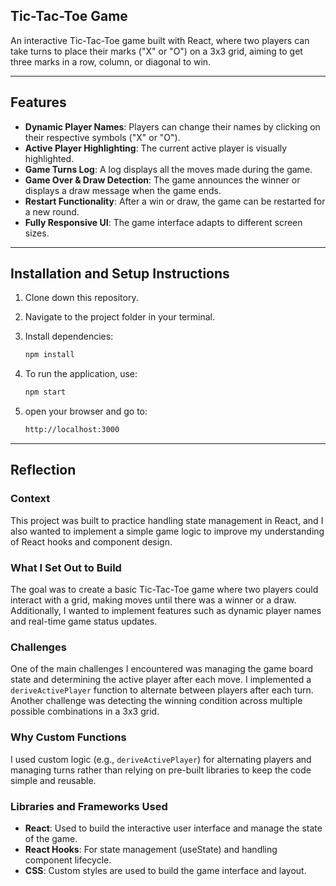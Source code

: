## Tic-Tac-Toe Game

An interactive Tic-Tac-Toe game built with React, where two players can take turns to place their marks ("X" or "O") on a 3x3 grid, aiming to get three marks in a row, column, or diagonal to win.

---

## Features

- **Dynamic Player Names**: Players can change their names by clicking on their respective symbols ("X" or "O").
- **Active Player Highlighting**: The current active player is visually highlighted.
- **Game Turns Log**: A log displays all the moves made during the game.
- **Game Over & Draw Detection**: The game announces the winner or displays a draw message when the game ends.
- **Restart Functionality**: After a win or draw, the game can be restarted for a new round.
- **Fully Responsive UI**: The game interface adapts to different screen sizes.

---

## Installation and Setup Instructions

1. Clone down this repository.
2. Navigate to the project folder in your terminal.
3. Install dependencies:

   ```bash
   npm install
4. To run the application, use:
   ```bash
   npm start
5. open your browser and go to:
   ```bash
   http://localhost:3000

---

## Reflection

### Context
This project was built to practice handling state management in React, and I also wanted to implement a simple game logic to improve my understanding of React hooks and component design.

### What I Set Out to Build
The goal was to create a basic Tic-Tac-Toe game where two players could interact with a grid, making moves until there was a winner or a draw. Additionally, I wanted to implement features such as dynamic player names and real-time game status updates.

### Challenges
One of the main challenges I encountered was managing the game board state and determining the active player after each move. I implemented a `deriveActivePlayer` function to alternate between players after each turn. Another challenge was detecting the winning condition across multiple possible combinations in a 3x3 grid.

### Why Custom Functions
I used custom logic (e.g., `deriveActivePlayer`) for alternating players and managing turns rather than relying on pre-built libraries to keep the code simple and reusable.

### Libraries and Frameworks Used

- **React**: Used to build the interactive user interface and manage the state of the game.
- **React Hooks**: For state management (useState) and handling component lifecycle.
- **CSS**: Custom styles are used to build the game interface and layout.
